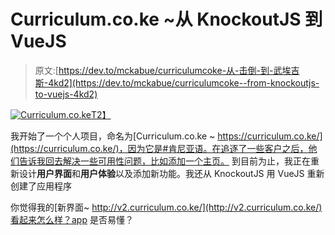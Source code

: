 # Curriculum.co.ke ~从 KnockoutJS 到 VueJS

> 原文:[https://dev.to/mckabue/curriculumcoke-从-击倒-到-武埃吉斯-4kd2](https://dev.to/mckabue/curriculumcoke--from-knockoutjs-to-vuejs-4kd2)

[![Curriculum.co.ke](../Images/15b8e54be2af33cfcd78603eff6335b8.png "v2.curriculum.co.ke")T2】](https://res.cloudinary.com/practicaldev/image/fetch/s--f3t0jf3T--/c_limit%2Cf_auto%2Cfl_progressive%2Cq_auto%2Cw_880/https://i.imgur.com/kECJIHN.png)

我开始了一个个人项目，命名为[Curriculum.co.ke ~ https://curriculum.co.ke/](https://curriculum.co.ke/)，因为它是#肯尼亚语。在追逐了一些客户之后，他们告诉我回去解决一些可用性问题，比如添加一个主页。
到目前为止，我正在重新设计**用户界面**和**用户体验**以及添加新功能。我还从 KnockoutJS 用 VueJS 重新创建了应用程序

你觉得我的[新界面~ http://v2.curriculum.co.ke/](http://v2.curriculum.co.ke/)看起来怎么样？app 是否易懂？